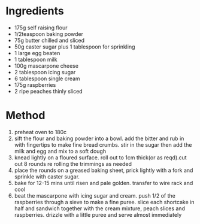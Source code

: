 # Ingredients

-   175g self raising flour
-   1/2teaspoon baking powder
-   75g butter chilled and sliced
-   50g caster sugar plus 1 tablespoon for sprinkling
-   1 large egg beaten
-   1 tablespoon milk
-   100g mascarpone cheese
-   2 tablespoon icing sugar
-   6 tablespoon single cream
-   175g raspberries
-   2 ripe peaches thinly sliced

# Method

1.  preheat oven to 180c
2.  sift the flour and baking powder into a bowl. add the bitter and rub in with fingertips to make fine bread crumbs. stir in the sugar then add the milk and egg and mix to a soft dough
3.  knead lightly on a floured surface. roll out to 1cm thick(or as reqd).cut out 8 rounds re rolling the trimmings as needed
4.  place the rounds on a greased baking sheet, prick lightly with a fork and sprinkle with caster sugar.
5.  bake for 12-15 mins until risen and pale golden. transfer to wire rack and cool
6.  beat the mascarpone with icing sugar and cream. push 1/2 of the raspberries through a sieve to make a fine puree. slice each shortcake in half and sandwich together with the cream mixture, peach slices and raspberries. drizzle with a little puree and serve almost immediately

